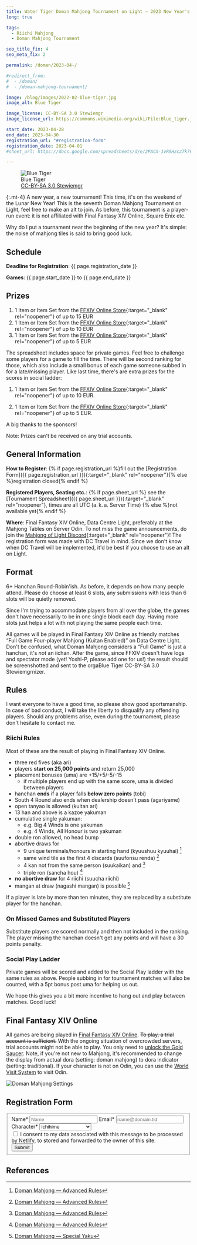 ```yaml
---
title: Water Tiger Doman Mahjong Tournament on Light — 2023 New Year's Tournament
long: true

tags:
  - Riichi Mahjong
  - Doman Mahjong Tournament

seo_title_fix: 4
seo_meta_fix: 2

permalink: /doman/2023-04-/

#redirect_from: 
#  - /doman/
#  - /doman-mahjong-tournament/

image: /blog/images/2022-02-blue-tiger.jpg
image_alt: Blue Tiger

image_license: CC-BY-SA 3.0 Stewiemgr
image_license_url: https://commons.wikimedia.org/wiki/File:Blue_tiger.jpg

start_date: 2023-04-28
end_date: 2023-04-30
registration_url: "#registration-form"
registration_date: 2023-04-01
#sheet_url: https://docs.google.com/spreadsheets/d/e/2PACX-1vR9Hzcz7k7FropRD3hnuns_rDzpqWyZJiNR207zjGflejzRquHD4xor6UjM3Rdnk19nDJZyPkmmJ0XE/pubhtml

---
```

<figure>
<picture>
  <source srcset="{{ '/blog/images/xs/2022-02-blue-tiger.avif' | prepend: site.static_url | absolute_url }}" media="(max-width: 575.96px)" type="image/avif">
  <source srcset="{{ '/blog/images/xs/2022-02-blue-tiger.webp' | prepend: site.static_url | absolute_url }}" media="(max-width: 575.96px)" type="image/webp">
  <source srcset="{{ '/blog/images/xs/2022-02-blue-tiger.jpg' | prepend: site.static_url | absolute_url }}" media="(max-width: 575.96px)" type="image/jpeg">
  <source srcset="{{ '/blog/images/2022-02-blue-tiger.avif' | prepend: site.static_url | absolute_url }}" media="(min-width: 576px)" type="image/avif">
  <source srcset="{{ '/blog/images/2022-02-blue-tiger.webp' | prepend: site.static_url | absolute_url }}" media="(min-width: 576px)" type="image/webp">
  <source srcset="{{ '/blog/images/2022-02-blue-tiger.jpg' | prepend: site.static_url | absolute_url }}" media="(min-width: 576px)" type="image/jpeg">
  <img loading="lazy" class="my-2" src="{{ '/blog/images/2022-02-blue-tiger.webp' | prepend: site.static_url | absolute_url }}" alt="Blue Tiger" title="Blue Tiger">
</picture>
<figcaption>Blue Tiger<br> <a href="https://commons.wikimedia.org/wiki/File:Blue_tiger.jpg" target="_blank" rel="noopener nofollow"> CC-BY-SA 3.0 Stewiemgr </a></figcaption>
</figure>

{:.mt-4}
A new year, a new tournament!
This time, it's on the weekend of the Lunar New Year!
This is the seventh Doman Mahjong Tournament on Light, feel free to make an alt to join.
As before, this tournament is a player-run event: it is not affiliated with Final Fantasy XIV Online, Square Enix etc.

Why do I put a tournament near the beginning of the new year?
It's simple: the noise of mahjong tiles is said to bring good luck.

## Schedule

**Deadline for Registration**: {{ page.registration_date }}

**Games**: {{ page.start_date }} to {{ page.end_date }}

## Prizes

1. 1 Item or Item Set from the [FFXIV Online Store](https://store.finalfantasyxiv.com/ffxivstore){:target="_blank" rel="noopener"} of up to 15 EUR
2. 1 Item or Item Set from the [FFXIV Online Store](https://store.finalfantasyxiv.com/ffxivstore){:target="_blank" rel="noopener"} of up to 10 EUR
3. 1 Item or Item Set from the [FFXIV Online Store](https://store.finalfantasyxiv.com/ffxivstore){:target="_blank" rel="noopener"} of up to 5 EUR

The spreadsheet includes space for private games.
Feel free to challenge some players for a game to fill the time.
There will be second ranking for those, which also include a small bonus of each game someone subbed in for a late/missing player.
Like last time, there's are extra prizes for the scores in social ladder:

1. 1 Item or Item Set from the [FFXIV Online Store](https://store.finalfantasyxiv.com/ffxivstore){:target="_blank" rel="noopener"} of up to 10 EUR.

2. 1 Item or Item Set from the [FFXIV Online Store](https://store.finalfantasyxiv.com/ffxivstore){:target="_blank" rel="noopener"} of up to 5 EUR.

A big thanks to the sponsors!

Note: Prizes can't be received on any trial accounts.

## General Information

**How to Register**: {% if page.registration_url %}fill out the
[Registration Form]({{ page.registration_url }}){:target="_blank" rel="noopener"}{% else %}registration closed{% endif %}

**Registered Players, Seating etc.**: {% if page.sheet_url %} see the
[Tournament Spreadsheet]({{ page.sheet_url }}){:target="_blank" rel="noopener"}, times are all UTC (a. k. a.&nbsp;Server Time) {% else %}not available yet{% endif %}

**Where**: Final Fantasy XIV Online, Data Centre Light, preferably at the Mahjong Tables on Server Odin.
To not miss the game announcements, do join the [Mahjong of Light Discord](https://discord.gg/nUSfJ2Q){:target="_blank" rel="noopener"}!
The registration form was made with DC Travel in mind.
Since we don't know when DC Travel will be implemented, it'd be best if you choose to use an alt on Light.

## Format

6+ Hanchan Round-Robin'ish.
As before, it depends on how many people attend.
Please do choose at least 6 slots, any submissions with less than 6 slots will be quietly removed.

Since I'm trying to accommodate players from all over the globe, the games don't have necessarily to be in one single block each day.
Having more slots just helps a lot with not playing the same people each time.

All games will be played in Final Fantasy XIV Online as friendly matches “Full Game Four-player Mahjong (Kuitan Enabled)” on Data Centre Light.
Don't be confused, what Doman Mahjong considers a “Full Game” is just a hanchan, it's *not* an iichan.
After the game, since FFXIV doesn't have logs and spectator mode (yet! Yoshi-P, please add one for us!) the result should be screenshotted and sent to the orgaBlue Tiger
CC-BY-SA 3.0 Stewiemgrnizer.

## Rules

I want everyone to have a good time, so please show good sportsmanship.
In case of bad conduct, I will take the liberty to disqualify any offending players.
Should any problems arise, even during the tournament, please don't hesitate to contact me.

### Riichi Rules

Most of these are the result of playing in Final Fantasy XIV Online.

- three red fives (aka ari)
- players **start on 25,000 points** and return 25,000
- placement bonuses (uma) are +15/+5/-5/-15
  - if multiple players end up with the same score, uma is divided between players
- hanchan **ends** if a player falls **below zero points** (tobi)
- South 4 Round also ends when dealership doesn't pass (agariyame)
- open tanyao is allowed (kuitan ari)
- 13 han and above is a kazoe yakuman
- cumulative single yakuman:
  - e.g. Big 4 Winds is one yakuman
  - e.g. 4 Winds, All Honour is two yakuman
- double ron allowed, no head bump
- abortive draws for
  - 9 unique terminals/honours in starting hand (kyuushuu kyuuhai) [^advanced-doman-rules]
  - same wind tile as the first 4 discards (suufonsu renda) [^advanced-doman-rules]
  - 4 kan not from the same person (suukaikan) and [^advanced-doman-rules]
  - triple ron (sancha hou) [^advanced-doman-rules]
- **no abortive draw** for 4 riichi (suucha riichi)
- mangan at draw (nagashi mangan) is possible [^special-yaku]

If a player is late by more than ten minutes, they are replaced by a substitute player for the hanchan.

### On Missed Games and Substituted Players

Substitute players are scored normally and then not included in the ranking.
The player missing the hanchan doesn't get any points and will have a 30 points penalty.

### Social Play Ladder

Private games will be scored and added to the Social Play ladder with the same rules as above.
People subbing in for tournament matches will also be counted, with a 5pt bonus post uma for helping us out.

We hope this gives you a bit more incentive to hang out and play between matches.
Good luck!

## Final Fantasy XIV Online

All games are being played in [Final Fantasy XIV Online](https://www.finalfantasyxiv.com/).
~~To play, a trial account is sufficient.~~
With the ongoing situation of overcrowded servers, trial accounts might not be able to play.
You only need to [unlock the Gold Saucer](https://ffxiv.consolegameswiki.com/wiki/It_Could_Happen_to_You).
Note, if you're not new to Mahjong, it's recommended to change the display from actual dora (setting: doman mahjong) to dora indicator (setting: traditional).
If your character is not on Odin, you can use the [World Visit System](https://eu.finalfantasyxiv.com/lodestone/playguide/contentsguide/worldvisit/) to visit Odin.

<picture>
  <source srcset="{{ '/blog/images/xs/2022-02-doman-mahjong-settings.avif' | prepend: site.static_url | absolute_url }}" media="(max-width: 575.96px)" type="image/avif">
  <source srcset="{{ '/blog/images/xs/2022-02-doman-mahjong-settings.webp' | prepend: site.static_url | absolute_url }}" media="(max-width: 575.96px)" type="image/webp">
  <source srcset="{{ '/blog/images/xs/2022-02-doman-mahjong-settings.jpg' | prepend: site.static_url | absolute_url }}" media="(max-width: 575.96px)" type="image/jpeg">
  <source srcset="{{ '/blog/images/2022-02-doman-mahjong-settings.avif' | prepend: site.static_url | absolute_url }}" media="(min-width: 576px)" type="image/avif">
  <source srcset="{{ '/blog/images/2022-02-doman-mahjong-settings.webp' | prepend: site.static_url | absolute_url }}" media="(min-width: 576px)" type="image/webp">
  <source srcset="{{ '/blog/images/2022-02-doman-mahjong-settings.jpg' | prepend: site.static_url | absolute_url }}" media="(min-width: 576px)" type="image/jpeg">
  <img loading="lazy" class="my-2" src="{{ '/blog/images/2022-02-doman-mahjong-settings.webp' | prepend: site.static_url | absolute_url }}" alt="Doman Mahjong Settings" title="Doman Mahjong Settings">
</picture>

## Registration Form

<form name="Registration Form" method="POST" action="/thanks-for-your-registration/" id="registration_form" class="form-horizontal" data-netlify="true">
  <fieldset id="registration">
    <div>
      <label for="name">Name*</label>
      <input type="text" name="name" id="name" placeholder="Name" aria-required="true" required="true" />
      <label for="email">Email*</span></label>
      <input type="email" name="email" id="email" placeholder="name@domain.tld" aria-required="true" required="true" />
      </div>
    <div>
      <label for="character">Character*</label>
      <select name="character" id="character" placeholder="Choose your Character" aria-required="true" required="true">
          <option value="Ichihime">Ichihime</option>
          <option value="Miki Nikaidou">Miki Nikaidou</option>
          <option value="Chiori Mikami">Chiori Mikami</option>
          <option value="Kana Fujita">Kana Fujita</option>
          <option value="Mai Aihara">Mai Aihara</option>
          <option value="Nadeshiko">Nadeshiko</option>
          <option value="Yui Yagi">Yui Yagi</option>
          <option value="Riu Kujou">Riu Kujou</option>
          <option value="Xenia">Xenia</option>
          <option value="Kaavi">Kaavi</option>
          <option value="Sara">Sara</option>
          <option value="Hana Ninomiya">Hana Ninomiya</option>
          <option value="Keikumusume">Keikumusume</option>
          <option value="Nana Shiraishi">Nana Shiraishi</option>
          <option value="Hinata Takanashi">Hinata Takanashi</option>
          <option value="Haruna Igarashi">Haruna Igarashi</option>
          <option value="Anju Suzumiya">Anju Suzumiya</option>
          <option value="Sawako Kitami">Sawako Kitami</option>
          <option value="Momo Hina">Momo Hina</option>
          <option value="Kaguyahime">Kaguyahime</option>
          <option value="Kirara Fujimoto">Kirara Fujimoto</option>
          <option value="Eliisa">Eliisa</option>
          <option value="Chihori Terasaki">Chihori Terasaki</option>
          <option value="Saki Miyanaga">Saki Miyanaga</option>
          <option value="Nodoka Haramura">Nodoka Haramura</option>
          <option value="Koromo Amae">Koromo Amae</option>
          <option value="Teru Miyanaga">Teru Miyanaga</option>
          <option value="Fu Ji">Fu Ji</option>
          <option value="Yumeko Jabami">Yumeko Jabami</option>
          <option value="Mary Saotome">Mary Saotome</option>
          <option value="Midari Ikishima">Midari Ikishima</option>
          <option value="Kirari Momobami">Kirari Momobami</option>
          <option value="Reina Nanami">Reina Nanami</option>
          <option value="Hibiki Himekawa">Hibiki Himekawa</option>
          <option value="Ayako Morikawa">Ayako Morikawa</option>
          <option value="Kazuha Saionji">Kazuha Saionji</option>
          <option value="Nanaha Onodera">Nanaha Onodera</option>
          <option value="Wanjirou">Wanjirou</option>
          <option value="Natsuki Shinomiya">Natsuki Shinomiya</option>
          <option value="Sora Ichinose">Sora Ichinose</option>
          <option value="Hideki Akechi">Hideki Akechi</option>
          <option value="Osamu Saitou">Osamu Saitou</option>
          <option value="Joseph">Joseph</option>
          <option value="Ein">Ein</option>
          <option value="Zan Tsukimi">Zan Tsukimi</option>
          <option value="Ren Kisaragi">Ren Kisaragi</option>
          <option value="Usumi Isihara">Usumi Isihara</option>
          <option value="Qi Xi">Qi Xi</option>
          <option value="A-37">A-37</option>
          <option value="Ryan">Ryan</option>
          <option value="Natsuhiko Takigawa">Natsuhiko Takigawa</option>
          <option value="Shiregu Akagi">Shiregu Akagi</option>
          <option value="Iwao Washizu">Iwao Washizu</option>
          <option value="Sammir">Sammir</option>
      </select>
    </div>
    <div class="row mx-2">
      <input type="checkbox" name="accept-policy" id="accept-policy" aria-required="true" required="true" class="col-auto mt-2">
      <label for="accept-policy" class="col">
        I consent to my data associated with this message to be processed by Netlify, to stored and forwarded to the owner of this site.
      </label>
    </div>
    <div class="d-none">
      <input name="lang" type="hidden" value="{{ page.lang }}">
      </div>
    <div>
      <button type="sumbit" id="messagebutton" class="btn btn-primary btn-block">Submit</button>
    </div>
  </fieldset>
</form>


## References

[^advanced-doman-rules]: [Doman Mahjong — Advanced Rules](https://na.finalfantasyxiv.com/lodestone/playguide/contentsguide/goldsaucer/doman-mahjong/special_rule/)
[^special-yaku]: [Doman Mahjong — Special Yaku](https://na.finalfantasyxiv.com/lodestone/playguide/contentsguide/goldsaucer/doman-mahjong/yaku_list/#anchor_005)
